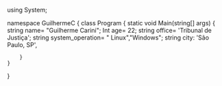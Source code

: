 using System;

namespace GuilhermeC
{
    class Program
    {
        static void Main(string[] args)
        {
           string name= "Guilherme Carini";
           Int age= 22;
           string office= 'Tribunal de Justiça';
           string system_operation= " Linux","Windows";
           string city: 'São Paulo, SP',
           
        }
    }
}
